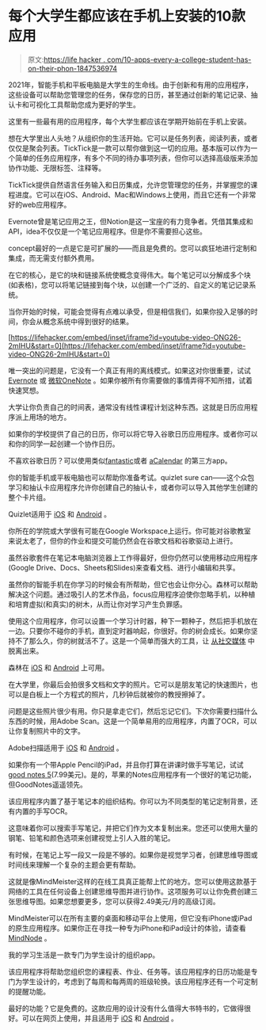 # 每个大学生都应该在手机上安装的10款应用

> 原文:[https://life hacker . com/10-apps-every-a-college-student-has-on-their-phon-1847536974](https://lifehacker.com/10-apps-every-college-student-should-have-on-their-phon-1847536974)

2021年，智能手机和平板电脑是大学生的生命线。由于创新和有用的应用程序，这些设备可以帮助您管理您的任务，保存您的日历，甚至通过创新的笔记记录、抽认卡和可视化工具帮助您成为更好的学生。

这里有一些最有用的应用程序，每个大学生都应该在学期开始前在手机上安装。

想在大学里出人头地？从组织你的生活开始。它可以是任务列表，阅读列表，或者仅仅是聚会列表。TickTick是一款可以帮你做到这一切的应用。基本版可以作为一个简单的任务应用程序，有多个不同的待办事项列表，但你可以选择高级版来添加协作功能、无限标签、注释等。

TickTick提供自然语言任务输入和日历集成，允许您管理您的任务，并掌握您的课程进度。它可以在iOS、Android、Mac和Windows上使用，而且它还有一个非常好的web应用程序。

Evernote曾是笔记应用之王，但Notion是这一宝座的有力竞争者。凭借其集成和API，idea不仅仅是一个笔记应用程序。但是你不需要担心这些。

concept最好的一点是它是可扩展的——而且是免费的。您可以疯狂地进行定制和集成，而无需支付额外费用。

在它的核心，是它的块和链接系统使概念变得伟大。每个笔记可以分解成多个块(如表格)，您可以将笔记链接到每个块，以创建一个广泛的、自定义的笔记记录系统。

当你开始的时候，可能会觉得有点难以承受，但是相信我们，如果你投入足够的时间，你会从概念系统中得到很好的结果。

 [https://lifehacker.com/embed/inset/iframe?id=youtube-video-ONG26-2mIHU&start=0](https://lifehacker.com/embed/inset/iframe?id=youtube-video-ONG26-2mIHU&start=0) 

唯一突出的问题是，它没有一个真正有用的离线模式。如果这对你很重要，试试 [Evernote](https://evernote.com/) 或 [微软OneNote](https://www.microsoft.com/en-us/microsoft-365/onenote/digital-note-taking-app) 。如果你被所有你需要做的事情弄得不知所措，试着快速冥想。

大学让你负责自己的时间表，通常没有线性课程计划这种东西。这就是日历应用程序派上用场的地方。

如果你的学校提供了自己的日历，你可以将它导入谷歌日历应用程序。或者你可以和你的同学一起创建一个协作日历。

不喜欢谷歌日历？可以使用类似[fantastic](https://apps.apple.com/us/app/fantastical-calendar-tasks/id718043190)或者 [aCalendar](https://play.google.com/store/apps/details?id=org.withouthat.acalendar) 的第三方app。

你的智能手机或平板电脑也可以帮助你准备考试。quizlet sure can——这个众包学习和抽认卡应用程序允许你创建自己的抽认卡，或者你可以导入其他学生创建的整个卡片组。

Quizlet适用于 [iOS](https://apps.apple.com/us/app/quizlet/id546473125) 和 [Android](https://play.google.com/store/apps/details?id=com.quizlet.quizletandroid) 。

你所在的学院或大学很有可能在Google Workspace上运行。你可能对谷歌教室来说太老了，但你的作业和提交可能仍然会在谷歌文档和谷歌驱动上进行。

虽然谷歌套件在笔记本电脑浏览器上工作得最好，但你仍然可以使用移动应用程序(Google Drive、Docs、Sheets和Slides)来查看文档、进行小编辑和共享。

虽然你的智能手机在你学习的时候会有所帮助，但它也会让你分心。森林可以帮助解决这个问题。通过吸引人的艺术作品，focus应用程序迫使你忽略手机，以种植和培育虚拟(和真实)的树木，从而让你对学习产生负罪感。

使用这个应用程序，你可以设置一个学习计时器，种下一颗种子，然后把手机放在一边。只要你不碰你的手机，直到定时器响起，你很好。你的树会成长。如果你坚持不了那么久，你的树就活不了。这是一个简单而强大的工具，让 [从社交媒体](https://lifehacker.com/you-can-make-instagram-less-addicting-if-you-want-1847288680) 中脱离出来。

森林在 [iOS](https://apps.apple.com/us/app/forest-stay-focused/id866450515) 和 [Android](https://play.google.com/store/apps/details?id=cc.forestapp) 上可用。

在大学里，你最后会拍很多文档和文字的照片。它可以是朋友笔记的快速图片，也可以是白板上一个方程式的照片，几秒钟后就被你的教授擦掉了。

问题是这些照片很少有用。你只是拿走它们，然后忘记它们。下次你需要扫描什么东西的时候，用Adobe Scan。这是一个简单易用的应用程序，内置了OCR，可以让你复制照片中的文字。

Adobe扫描适用于 [iOS](https://apps.apple.com/us/app/adobe-scan-mobile-pdf-scanner/id1199564834) 和 [Android](https://play.google.com/store/apps/details?id=com.adobe.scan.android&hl=en_US) 。

如果你有一个带Apple Pencil的iPad，并且你打算在讲课时做手写笔记，试试[good notes 5](https://apps.apple.com/app/goodnotes-5/id1444383602)(7.99美元)。是的，苹果的Notes应用程序有一个很好的笔记功能，但GoodNotes遥遥领先。

该应用程序内置了基于笔记本的组织结构。你可以为不同类型的笔记定制背景，还有内置的手写OCR。

这意味着你可以搜索手写笔记，并把它们作为文本复制出来。您还可以使用大量的钢笔、铅笔和颜色选项来创建视觉上引人入胜的笔记。

有时候，在笔记上写一段又一段是不够的。如果你是视觉学习者，创建思维导图或时间线来理解一个复杂的主题会更有帮助。

这就是像MindMeister这样的在线工具真正能帮上忙的地方。您可以使用这款基于网络的工具在任何设备上创建思维导图并进行协作。这项服务可以让你免费创建三张思维导图。如果您想要更多，您可以获得2.49美元/月的高级订阅。

MindMeister可以在所有主要的桌面和移动平台上使用，但它没有iPhone或iPad的原生应用程序。如果你正在寻找一种专为iPhone和iPad设计的体验，请查看 [MindNode](https://www.mindnode.com/) 。

我的学习生活是一款专门为学生设计的组织app。

该应用程序将帮助您组织您的课程表、作业、任务等。该应用程序的日历功能是专门为学生设计的，考虑到了每周和每两周的班级轮换。该应用程序还有一个可定制的提醒功能。

最好的功能？它是免费的。这款应用的设计没有什么值得大书特书的，它做得很好。可以在网页上使用，并且适用于 [iOS](https://apps.apple.com/app/id910639339?utm_medium=platforms&utm_source=mystudylife.com) 和 [Android](https://play.google.com/store/apps/details?id=com.virblue.mystudylife&utm_source=mystudylife.com&utm_medium=platforms) 。